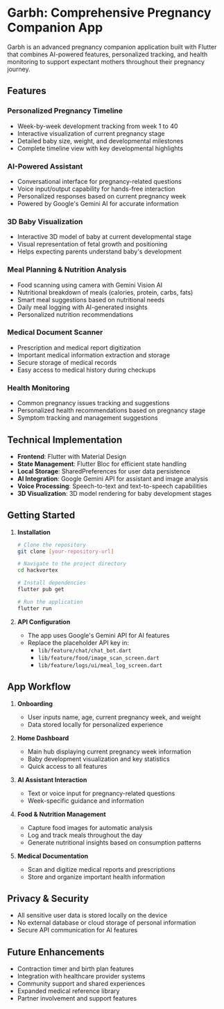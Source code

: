 # Garbh: Comprehensive Pregnancy Companion App

Garbh is an advanced pregnancy companion application built with Flutter that combines AI-powered features, personalized tracking, and health monitoring to support expectant mothers throughout their pregnancy journey.

## Features

### Personalized Pregnancy Timeline
- Week-by-week development tracking from week 1 to 40
- Interactive visualization of current pregnancy stage
- Detailed baby size, weight, and developmental milestones
- Complete timeline view with key developmental highlights

### AI-Powered Assistant
- Conversational interface for pregnancy-related questions
- Voice input/output capability for hands-free interaction
- Personalized responses based on current pregnancy week
- Powered by Google's Gemini AI for accurate information

### 3D Baby Visualization
- Interactive 3D model of baby at current developmental stage
- Visual representation of fetal growth and positioning
- Helps expecting parents understand baby's development

### Meal Planning & Nutrition Analysis
- Food scanning using camera with Gemini Vision AI
- Nutritional breakdown of meals (calories, protein, carbs, fats)
- Smart meal suggestions based on nutritional needs
- Daily meal logging with AI-generated insights
- Personalized nutrition recommendations

### Medical Document Scanner
- Prescription and medical report digitization
- Important medical information extraction and storage
- Secure storage of medical records
- Easy access to medical history during checkups

### Health Monitoring
- Common pregnancy issues tracking and suggestions
- Personalized health recommendations based on pregnancy stage
- Symptom tracking and management suggestions

## Technical Implementation

- **Frontend**: Flutter with Material Design
- **State Management**: Flutter Bloc for efficient state handling
- **Local Storage**: SharedPreferences for user data persistence
- **AI Integration**: Google Gemini API for assistant and image analysis
- **Voice Processing**: Speech-to-text and text-to-speech capabilities
- **3D Visualization**: 3D model rendering for baby development stages

## Getting Started

1. **Installation**
   ```bash
   # Clone the repository
   git clone [your-repository-url]
   
   # Navigate to the project directory
   cd hackvortex
   
   # Install dependencies
   flutter pub get
   
   # Run the application
   flutter run
   ```

2. **API Configuration**
   - The app uses Google's Gemini API for AI features
   - Replace the placeholder API key in:
     - `lib/feature/chat/chat_bot.dart`
     - `lib/feature/food/image_scan_screen.dart`
     - `lib/feature/logs/ui/meal_log_screen.dart`

## App Workflow

1. **Onboarding**
   - User inputs name, age, current pregnancy week, and weight
   - Data stored locally for personalized experience

2. **Home Dashboard**
   - Main hub displaying current pregnancy week information
   - Baby development visualization and key statistics
   - Quick access to all features

3. **AI Assistant Interaction**
   - Text or voice input for pregnancy-related questions
   - Week-specific guidance and information

4. **Food & Nutrition Management**
   - Capture food images for automatic analysis
   - Log and track meals throughout the day
   - Generate nutritional insights based on consumption patterns

5. **Medical Documentation**
   - Scan and digitize medical reports and prescriptions
   - Store and organize important health information

## Privacy & Security

- All sensitive user data is stored locally on the device
- No external database or cloud storage of personal information
- Secure API communication for AI features

## Future Enhancements

- Contraction timer and birth plan features
- Integration with healthcare provider systems
- Community support and shared experiences
- Expanded medical reference library
- Partner involvement and support features
